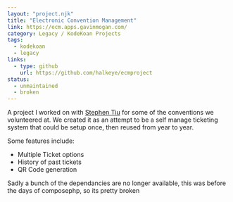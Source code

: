 ```yaml
---
layout: "project.njk"
title: "Electronic Convention Management"
link: https://ecm.apps.gavinmogan.com/
category: Legacy / KodeKoan Projects
tags:
  - kodekoan
  - legacy
links:
  - type: github
    url: https://github.com/halkeye/ecmproject
status:
  - unmaintained
  - broken
---
```

A project I worked on with [Stephen Tiu](http://stephentiu.uchikoma.org/) for some of the conventions we volunteered at.
We created it as an attempt to be a self manage ticketing system that could be setup once, then reused from year to year.

Some features include:

*   Multiple Ticket options
*   History of past tickets
*   QR Code generation

Sadly a bunch of the dependancies are no longer available, this was before the days of composephp, so its pretty broken
